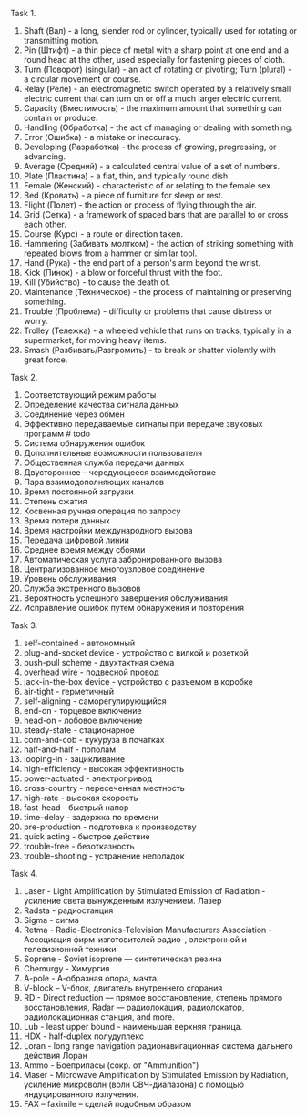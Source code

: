 
Task 1.

1. Shaft (Вал) - a long, slender rod or cylinder, typically used for rotating or transmitting motion.
1. Pin (Штифт) - a thin piece of metal with a sharp point at one end and a round head at the other, used especially for fastening pieces of cloth.
1. Turn (Поворот) (singular) - an act of rotating or pivoting; Turn (plural) - a circular movement or course.
1. Relay (Реле) - an electromagnetic switch operated by a relatively small electric current that can turn on or off a much larger electric current.
1. Capacity (Вместимость) - the maximum amount that something can contain or produce.
1. Handling (Обработка) - the act of managing or dealing with something.
1. Error (Ошибка) - a mistake or inaccuracy.
1. Developing (Разработка) - the process of growing, progressing, or advancing.
1. Average (Средний) - a calculated central value of a set of numbers.
1. Plate (Пластина) - a flat, thin, and typically round dish.
1. Female (Женский) - characteristic of or relating to the female sex.
1. Bed (Кровать) - a piece of furniture for sleep or rest.
1. Flight (Полет) - the action or process of flying through the air.
1. Grid (Сетка) - a framework of spaced bars that are parallel to or cross each other.
1. Course (Курс) - a route or direction taken.
1. Hammering (Забивать молтком) - the action of striking something with repeated blows from a hammer or similar tool.
1. Hand (Рука) - the end part of a person's arm beyond the wrist.
1. Kick (Пинок) - a blow or forceful thrust with the foot.
1. Kill (Убийство) - to cause the death of.
1. Maintenance (Техническое) - the process of maintaining or preserving something.
1. Trouble (Проблема) - difficulty or problems that cause distress or worry.
1. Trolley (Тележка) - a wheeled vehicle that runs on tracks, typically in a supermarket, for moving heavy items.
1. Smash (Разбивать/Разгромить) - to break or shatter violently with great force.

Task 2.

1. Соответствующий режим работы
2. Определение качества сигнала данных
3. Соединение через обмен 
4. Эффективно передаваемые сигналы при передаче звуковых программ # todo
5. Система обнаружения ошибок
6. Дополнительные возможности пользователя
7. Общественная служба передачи данных
8. Двустороннее – чередующееся взаимодействие
9. Пара взаимодополняющих каналов
10. Время постоянной загрузки
11. Степень сжатия
12. Косвенная ручная операция по запросу
13. Время потери данных
14. Время настройки международного вызова
15. Передача цифровой линии
16. Среднее время между сбоями
17. Автоматическая услуга забронированного вызова
18. Централизованное многоузловое соединение
19. Уровень обслуживания
20. Служба экстренного вызовов
21. Вероятность успешного завершения обслуживания
22. Исправление ошибок путем обнаружения и повторения

Task 3.  

1. self-contained - автономный
2. plug-and-socket device - устройство с вилкой и розеткой
3. push-pull scheme - двухтактная схема
4. overhead wire - подвесной провод
5. jack-in-the-box device -  устройство с разъемом в коробке
6. air-tight - герметичный
7. self-aligning - саморегулирующийся
8. end-on - торцевое включение
9. head-on - лобовое включение
10. steady-state - стационарное
11. corn-and-cob - кукуруза в початках
12. half-and-half - пополам
13. looping-in - зацикливание
14. high-efficiency - высокая эффективность
15. power-actuated -  электропривод
16. cross-country - пересеченная местность
17. high-rate -  высокая скорость
18. fast-head - быстрый напор
19. time-delay - задержка по времени
20. pre-production - подготовка к производству
21. quick acting - быстрое действие
22. trouble-free - безотказность
23. trouble-shooting -  устранение неполадок

Task 4.

1. Laser - Light Amplification by Stimulated Emission of Radiation - усиление света вынужденным излучением. Лазер
2. Radsta - радиостанция
3. Sigma - сигма
4. Retma - Radio-Electronics-Television Manufacturers Association - Ассоциация фирм-изготовителей радио-, электронной и телевизионной техники
5. Soprene - Soviet isoprene — синтетическая резина
6. Chemurgy - Химургия
7. A-pole - А-образная опора, мачта.
8. V-block – V-блок, двигатель внутреннего сгорания
9. RD - Direct reduction — прямое восстановление, степень прямого восстановления, Radar — радиолокация, радиолокатор, радиолокационная станция, and more.
10. Lub - least upper bound - наименьшая верхняя граница.
11. HDX - half-duplex полудуплекс
12. Loran - long range navigation радионавигационная система дальнего действия Лоран
13. Ammo - Боеприпасы (сокр. от "Ammunition")
14. Maser - Microwave Amplification by Stimulated Emission by Radiation, усиление микроволн (волн СВЧ-диапазона) с помощью индуцированного излучения.
15. FAX – faximile – сделай подобным образом

